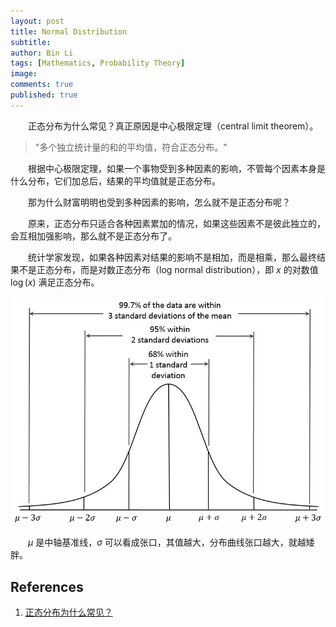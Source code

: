 ```yaml
---
layout: post
title: Normal Distribution
subtitle:
author: Bin Li
tags: [Mathematics, Probability Theory]
image: 
comments: true
published: true
---
```


　　正态分布为什么常见？真正原因是中心极限定理（central limit theorem）。

> "多个独立统计量的和的平均值，符合正态分布。"

　　根据中心极限定理，如果一个事物受到多种因素的影响，不管每个因素本身是什么分布，它们加总后，结果的平均值就是正态分布。

　　那为什么财富明明也受到多种因素的影响，怎么就不是正态分布呢？

　　原来，正态分布只适合各种因素累加的情况，如果这些因素不是彼此独立的，会互相加强影响，那么就不是正态分布了。

　　统计学家发现，如果各种因素对结果的影响不是相加，而是相乘，那么最终结果不是正态分布，而是对数正态分布（log normal distribution），即 $x$ 的对数值 $\log(x)$ 满足正态分布。

![](/img/media/15482158122325.jpg)

　　$\mu$ 是中轴基准线，$\sigma$ 可以看成张口，其值越大，分布曲线张口越大，就越矮胖。

## References
1. [正态分布为什么常见？](http://www.ruanyifeng.com/blog/2017/08/normal-distribution.html)